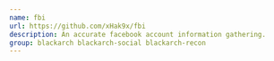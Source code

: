 ```yaml
---
name: fbi
url: https://github.com/xHak9x/fbi
description: An accurate facebook account information gathering.
group: blackarch blackarch-social blackarch-recon
---
```

